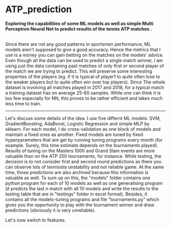 # ATP_prediction
<b>Exploring the capabilities of some ML models as well as simple Multi Perceptron Neural Net to predict results of the tennis ATP matches .</b><br><br>


Since there are not any good patterns in sportsmen performance, ML models aren't supposed to give a good accuracy. Hence the metrics that I use
is a money you can gain betting on the matches on the models' advice. Even though all the data can be used to predict a single match winner, 
I am using just the data containing past matches of only first or second player of the match we are trying to predict. This will preserve some interesting properties of the players (eg. if it is typical of player1 to quite often lose to the weaker players but to quite often win over top players). Since The whole dataset is involving all matches played in 2017 and 2018, for a typical match a training dataset has on average 25-60 samples. While one can think it is too few especially for NN, this proves to be rather efficient and takes much less time to train.

---------------------------------------------------------------------------------------------------------------------------------------

Let's discuss some details of the idea.
I use five differnt ML models: SVM, GradientBoosting, AdaBoost, Logistic Regression and simple MLP by sklearn. For each model, I do cross-validation as one block of models and maintain a fixed ones as another. Fixed models are tuned by fixed hyperparameters that are get by running tuning programs every month (for example. Surely, this time estimate depends on the tournaments played). Results of tuning on the Masters 1000 and Grand Slam events are more valuable than on the ATP 250 tournaments, for instance.
While testing, the decision is to not consider first and second round predictions as there you can observe lots of tennisists unstability and not reliable game. At the same time, those predictions are also archived because this information is valuable as well.
To sum up on this, the "models" folder contains one python program for each of 10 models as well as one generalising program (it predicts the last n match with all 10 models and write the results to the testing table that are in "testings" folder in excel format). Besides, it contains all the models-tuning programs and file "tournaments.py" which gives you the opportunity to play with the tournament winner and draw predictions (obviously it is very unreliable).

Let's now switch to features.

